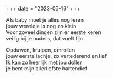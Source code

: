 +++
date = "2023-05-16"
+++

Als baby moet je alles nog leren \
jouw wereldje is nog zo klein \
Voor zoveel dingen zijn er eerste keren \
veilig bij je ouders, dat voelt fijn

Opduwen, kruipen, omrollen \
jouw eerste lachje, zo vertederend en lief \
Ik kan zo heerlijk met jou dollen \
je bent mijn allerliefste hartendief
